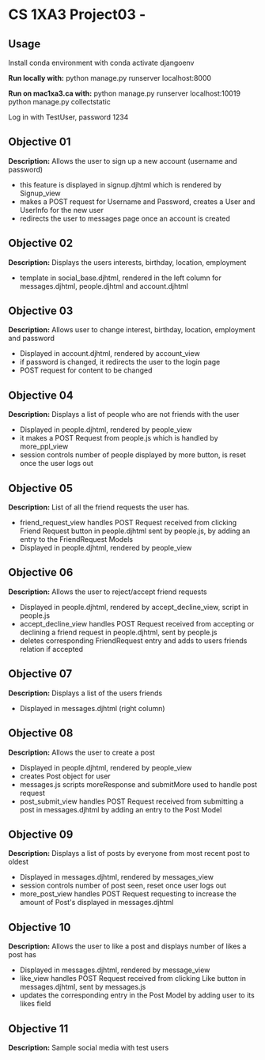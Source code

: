 # CS 1XA3 Project03 - <chenh214>

## Usage
Install conda environment with conda activate djangoenv

**Run locally with:**
python manage.py runserver localhost:8000

**Run on mac1xa3.ca with:**
python manage.py runserver localhost:10019
python manage.py collectstatic

Log in with TestUser, password 1234


## Objective 01
**Description:** Allows the user to sign up a new account (username and password)
- this feature is displayed in signup.djhtml which is rendered by Signup_view
- makes a POST request for Username and Password, creates a User and UserInfo for the new user
- redirects the user to messages page once an account is created


## Objective 02
**Description:** Displays the users interests, birthday, location, employment 
- template in social_base.djhtml, rendered in the left column for messages.djhtml, people.djhtml and account.djhtml 


## Objective 03
**Description:** Allows user to change interest, birthday, location, employment and password
- Displayed in account.djhtml, rendered by account_view 
- if password is changed, it redirects the user to the login page
- POST request for content to be changed


## Objective 04
**Description:** Displays a list of people who are not friends with the user
- Displayed in people.djhtml, rendered by people_view
- it makes a POST Request from people.js which is handled by more_ppl_view
- session controls number of people displayed by more button, is reset once the user logs out


## Objective 05
**Description:** List of all the friend requests the user has.
- friend_request_view handles POST Request received from clicking Friend Request button in people.djhtml sent by people.js, by adding an entry to the FriendRequest Models
- Displayed in people.djhtml, rendered by people_view


## Objective 06 
**Description:** Allows the user to reject/accept friend requests
- Displayed in people.djhtml, rendered by accept_decline_view, script in people.js
- accept_decline_view handles POST Request received from accepting or declining a friend request in people.djhtml,
 sent by people.js
- deletes corresponding FriendRequest entry and adds to users friends relation if accepted


## Objective 07
**Description:** Displays a list of the users friends
- Displayed in messages.djhtml (right column)


## Objective 08
**Description:** Allows the user to create a post
- Displayed in people.djhtml, rendered by people_view
- creates Post object for user
- messages.js scripts moreResponse and submitMore used to handle post request
- post_submit_view handles POST Request received from submitting a post in messages.djhtml by adding an entry to the Post Model


## Objective 09
**Description:** Displays a list of posts by everyone from most recent post to oldest
- Displayed in messages.djhtml, rendered by messages_view
- session controls number of post seen, reset once user logs out  
- more_post_view handles POST Request requesting to increase the amount of Post's displayed in messages.djhtml


## Objective 10
**Description:** Allows the user to like a post and displays number of likes a post has
- Displayed in messages.djhtml, rendered by message_view
- like_view handles POST Request received from clicking Like button in messages.djhtml, sent by messages.js
- updates the corresponding entry in the Post Model by adding user to its likes field


## Objective 11
**Description:** Sample social media with test users

